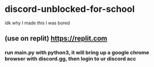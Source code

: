 # discord-unblocked-for-school
idk why I made this I was bored 

## (use on replit) https://replit.com

### run main.py with python3, it will bring up a google chrome browser with discord.gg, then login to ur discord acc

